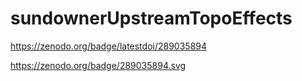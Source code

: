 # sundownerUpstreamTopoEffects

https://zenodo.org/badge/latestdoi/289035894

https://zenodo.org/badge/289035894.svg
